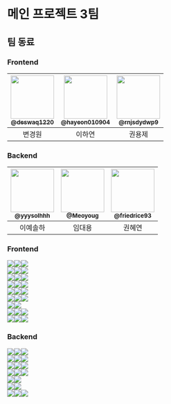 # 메인 프로젝트 3팀
<!--
## 1. 프로젝트 소개

    소개

### 배포 링크

    비밀

## 2. 프로젝트 기간

    2024.05.02 - 2024.05.31
-->
<!--
## 발표

> ### [발표 영상]()
>
> ### [발표 문서]()
-->

## 팀 동료

### Frontend

| <a href=https://github.com/deswaq1220><img src="https://avatars.githubusercontent.com/u/121841669?v=4" width=100px/><br/><sub><b>@deswaq1220</b></sub></a><br/> | <a href=https://github.com/hayeon010904><img src="https://avatars.githubusercontent.com/u/153696152?v=4" width=100px/><br/><sub><b>@hayeon010904</b></sub></a><br/> | <a href=https://github.com/rnjsdydwp9><img src="https://avatars.githubusercontent.com/u/153696287?v=4" width=100px/><br/><sub><b>@rnjsdydwp9</b></sub></a><br/> |
| :---------------------------------------------------------------------------------------------------------------------------------------------------------------: | :---------------------------------------------------------------------------------------------------------------------------------------------------------------: | :-----------------------------------------------------------------------------------------------------------------------------------------------------------: |
|                                                                              변경원                                                                               |                                                                              이하연                                                                               | 권용제 |

### Backend

| <a href=https://github.com/yyysolhhh><img src="https://avatars.githubusercontent.com/u/70841430?v=4" width=100px/><br/><sub><b>@yyysolhhh</b></sub></a><br/> | <a href=https://github.com/Meoyoug><img src="https://avatars.githubusercontent.com/u/153697857?v=4" width=100px/><br/><sub><b>@Meoyoug</b></sub></a><br/> | <a href=https://github.com/friedrice93/><img src="https://avatars.githubusercontent.com/u/153698085?v=4" width=100px/><br/><sub><b>@friedrice93</b></sub></a><br/> |
| :----------------------------------------------------------------------------------------------------------------------------------------------------------: | :---------------------------------------------------------------------------------------------------------------------------------------------------------------: | :--------------------------------------------------------------------------------------------------------------------------------------------------------: |
|                                                                           이예솔하                                                                           |                                                                              임대용                                                                               | 권혜연 |

<!--
## 3. 서비스 화면

| 회원가입 | 로그인 | 회원 정보 수정 |
| :------: | :----: | :------------: |
|  |  |  |


## 4. 사용 스택

### System Architecture
-->

<!-- <img src="https://user-images.githubusercontent.com/90237119/215304129-d8006105-cf1c-49c7-a819-4f819dfac523.png"/> -->

### Frontend

<img src="https://img.shields.io/badge/Libarary-2b2226?style=for-the-badge"><img src="https://img.shields.io/badge/react-61DAFB?style=for-the-badge&logo=react&logoColor=white"><img src="https://img.shields.io/badge/18.2.0-515151?style=for-the-badge">  
<img src="https://img.shields.io/badge/Language-2b2226?style=for-the-badge"><img src="https://img.shields.io/badge/typescript-3178C6?style=for-the-badge&logo=typescript&logoColor=white"><img src="https://img.shields.io/badge/5.2.2-515151?style=for-the-badge">  
<img src="https://img.shields.io/badge/Environment-2b2226?style=for-the-badge"><img src="https://img.shields.io/badge/vite-646CFF?style=for-the-badge&logo=vite&logoColor=white"><img src="https://img.shields.io/badge/5.2.0-515151?style=for-the-badge">  
<img src="https://img.shields.io/badge/Environment-2b2226?style=for-the-badge"><img src="https://img.shields.io/badge/yarn-2C8EBB?style=for-the-badge&logo=yarn&logoColor=white"><img src="https://img.shields.io/badge/1.22.22-515151?style=for-the-badge">  
<img src="https://img.shields.io/badge/Style-2b2226?style=for-the-badge"><img src="https://img.shields.io/badge/tailwindcss-06B6D4?style=for-the-badge&logo=tailwindcss&logoColor=white"><img src="https://img.shields.io/badge/3.4.1-515151?style=for-the-badge">  
<img src="https://img.shields.io/badge/client-2b2226?style=for-the-badge"><img src="https://img.shields.io/badge/axios-5A29E4?style=for-the-badge&logo=axios&logoColor=white"><img src="https://img.shields.io/badge/1.6.8-515151?style=for-the-badge">  
<img src="https://img.shields.io/badge/Designtool-2b2226?style=for-the-badge"><img src="https://img.shields.io/badge/Figma-F24E1E?style=for-the-badge&logo=Figma&logoColor=white">  
<img src="https://img.shields.io/badge/Data-2b2226?style=for-the-badge"><img src="https://img.shields.io/badge/reactquery-FF4154?style=for-the-badge&logo=reactquery&logoColor=white"><img src="https://img.shields.io/badge/5.28.14-515151?style=for-the-badge">  
<img src="https://img.shields.io/badge/State-2b2226?style=for-the-badge"><img src="https://img.shields.io/badge/zustand-2554BF?style=for-the-badge&logo=zustand&logoColor=white"><img src="https://img.shields.io/badge/4.5.2-515151?style=for-the-badge">  



<!-- 왼쪽 배지 색 참고용 <img src="https://img.shields.io/badge/client-2b2226?style=for-the-badge"><img src="https://img.shields.io/badge/axios-5A29E4?style=for-the-badge&logo=axios&logoColor=white"><img src="https://img.shields.io/badge/1.6.8-515151?style=for-the-badge">  
<br> -->

### Backend

<img src="https://img.shields.io/badge/Framework-2b2226?style=for-the-badge"><img src="https://img.shields.io/badge/django-092E20?style=for-the-badge&logo=django&logoColor=white"><img src="https://img.shields.io/badge/5.0.6-515151?style=for-the-badge">  
<img src="https://img.shields.io/badge/Language-2b2226?style=for-the-badge"><img src="https://img.shields.io/badge/python-3776AB?style=for-the-badge&logo=python&logoColor=white"><img src="https://img.shields.io/badge/3.12.2-515151?style=for-the-badge">  
<img src="https://img.shields.io/badge/Database-2b2226?style=for-the-badge"><img src="https://img.shields.io/badge/postgresql-4169E1?style=for-the-badge&logo=postgresql&logoColor=white"><img src="https://img.shields.io/badge/8.3.0-515151?style=for-the-badge">  
<img src="https://img.shields.io/badge/Container-2b2226?style=for-the-badge"><img src="https://img.shields.io/badge/docker-2496ED?style=for-the-badge&logo=docker&logoColor=white"><img src="https://img.shields.io/badge/25.0.3-515151?style=for-the-badge">  
<img src="https://img.shields.io/badge/CICD-2b2226?style=for-the-badge"><img src="https://img.shields.io/badge/githubactions-2088FF?style=for-the-badge&logo=githubactions&logoColor=white">  
<img src="https://img.shields.io/badge/Monitoring-2b2226?style=for-the-badge"><img src="https://img.shields.io/badge/sentry-362D59?style=for-the-badge&logo=sentry&logoColor=white">  
<img src="https://img.shields.io/badge/Webserver-2b2226?style=for-the-badge"><img src="https://img.shields.io/badge/nginx-009639?style=for-the-badge&logo=nginx&logoColor=white"><img src="https://img.shields.io/badge/1.25.5-515151?style=for-the-badge">  

<!--<img src="https://img.shields.io/badge/2.440.2-515151?style=for-the-badge">  -->
<!--<img src="https://img.shields.io/badge/logs-515151?style=for-the-badge">  -->


<!--
## 6. 프로젝트 규칙

### Branch Strategy
  Git-flow 브랜치 전략

  <div align=center>
    <img src=https://github.com/OZ-Coding-School/oz_01_collabo-005/assets/70841430/3c01ca29-2108-44e4-90d9-29136d05c6df>
  </div>

    - main / develop 브랜치 기본 생성
    - main과 develop으로 직접 push 제한
    - PR 전 최소 1인 이상 승인 필수


### Git Commit Convention
> 1. 적절한 커밋 타입 작성
> 2. 커밋 메시지 내용 작성
> 3. (선택)내용 뒤에 이슈 (#이슈 번호)와 같이 작성하여 이슈 연결
>    | 접두사 | 설명 |
>    | ---------- | ------------------------------ |
>    | Feat : | 새로운 기능 구현 |
>    | Fix : | 버그 수정 |
>    | Style : | 코드 형식 스타일링 작업 |
>    | Refactor : | 코드 리팩토링 (동작 변경 없음) |
>    | Test : | 테스트 |
>    | Chore : | 기타 작업 |
>    | Remove : | 파일 삭제 |


### Pull Request
> ### Title
>
> - 제목은 '[브랜치명] 변경 내용 요약'과 같이 작성합니다.
>
> ### PR Type
>
> - [x] FEAT: 새로운 기능 구현(Feature)
> - [ ] FIX: 버그 수정(Bugfix)
> - [ ] STYLE: 포맷팅 변경(Code style update)
> - [ ] REFACTOR: 코드 리팩토링(Refactoring, no functional changes, no api changes)
> - [ ] TEST: 테스트 관련(Test)
> - [ ] DEPLOY: 배포 관련(Deploy)
> - [ ] CONF: 빌드, 환경 설정(Build)
> - [ ] CHORE: 기타 작업(Other)
>
> ### Description
>
> - 구체적인 작업 내용을 작성해주세요.
>
> ### Discussion
>
> - 추후 논의할 점에 대해 작성해주세요.


### Issue
> ### Describe  
>
> ### Todo
> - [ ] 
> - [ ] 
> - [ ]


### Code Convention

- Frontend -->
<!--
<img src="https://img.shields.io/badge/Code Formatter-2b2226?style=for-the-badge"><img src="https://img.shields.io/badge/prettier-F7B93E?style=for-the-badge&logo=prettier&logoColor=white"><img src="https://img.shields.io/badge/3.2.5-515151?style=for-the-badge">  
<img src="https://img.shields.io/badge/Static Analysis-2b2226?style=for-the-badge"><img src="https://img.shields.io/badge/eslint-4B32C3?style=for-the-badge&logo=eslint&logoColor=white"><img src="https://img.shields.io/badge/8.57.0-515151?style=for-the-badge">  
-->
<!--
>
> - styled-Component 변수명 S + 변수명 (ex. Swrap)
> - styled-Component는 return문 위에 작성
> - 크게는 styled-Component, 그 안에서 className 사용
> - Event handler 사용 (ex. handle ~)
> - export방식 (ex. export default ~)
> - 화살표 함수 사용
-->
<!--
- Backend

<img src="https://img.shields.io/badge/Code Formatter-2b2226?style=for-the-badge"><img src="https://img.shields.io/badge/black-000000?style=for-the-badge"><img src="https://img.shields.io/badge/24.3.0-515151?style=for-the-badge">  
<img src="https://img.shields.io/badge/Code Formatter-2b2226?style=for-the-badge"><img src="https://img.shields.io/badge/isort-EF8336?style=for-the-badge"><img src="https://img.shields.io/badge/5.13.2-515151?style=for-the-badge">  
<img src="https://img.shields.io/badge/static type checker-2b2226?style=for-the-badge"><img src="https://img.shields.io/badge/mypy-2B6CB2?style=for-the-badge"><img src="https://img.shields.io/badge/1.9.0-515151?style=for-the-badge">  
-->
<!--<img width=100px src=https://raw.githubusercontent.com/psf/black/main/docs/_static/logo2-readme.png>
<img width=100px src=https://raw.githubusercontent.com/pycqa/isort/main/art/logo_large.png>
<img width=100px src=https://mypy.readthedocs.io/en/stable/_static/mypy_light.svg>  -->

<!--
>
> - 패키지명 전체 소문자
> - 클래스명, 인터페이스명 CamelCase
> - 클래스 이름 명사 사용
> - 상수명 SNAKE_CASE
> - Controller, Service, Dto, Repository, mapper 앞에 접미사로 통일(ex. MemberController)
> - service 계층 메서드명 create, update, find, delete로 CRUD 통일(ex. createMember)
> - Test 클래스는 접미사로 Test 사용(ex. memberFindTest)
-->
<!--
### Communication Rules
    - Discord 활용
    - 정기 회의


## 7. Documents

- [요구사항 정의서]()
- [API 명세서]()
- [테이블 명세서]()
- [ERD]()
- [화면 정의서]()
- Interactive API Documentation

<div align="center"> <img width="700" alt="api-swagger" src=""></div>
-->
